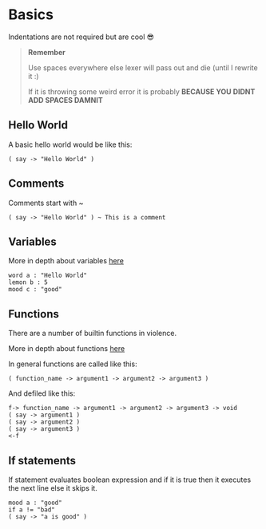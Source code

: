 # Basics

Indentations are not required but are cool 😎

> **Remember**
>
> Use spaces everywhere else lexer will pass out and die (until I rewrite it :)
>
> If it is throwing some weird error it is probably **BECAUSE YOU DIDNT ADD SPACES DAMNIT**

## Hello World

A basic hello world would be like this:

```vio
( say -> "Hello World" )
```

## Comments

Comments start with ~

```vio
( say -> "Hello World" ) ~ This is a comment
```

## Variables

More in depth about variables [here](variables.md)

```vio
word a : "Hello World"
lemon b : 5
mood c : "good"
```

## Functions

There are a number of builtin functions in violence.

More in depth about functions [here](functions.md)

In general functions are called like this:

```vio
( function_name -> argument1 -> argument2 -> argument3 )
```

And defiled like this:

```vio
f-> function_name -> argument1 -> argument2 -> argument3 -> void
( say -> argument1 )
( say -> argument2 )
( say -> argument3 )
<-f
```

## If statements

If statement evaluates boolean expression and if it is true then it executes the next line else it skips it.

```vio
mood a : "good"
if a != "bad"
( say -> "a is good" )
```